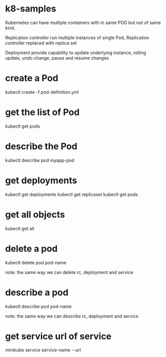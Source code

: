 # k8-samples

Kubernetes can have multiple containers with in same POD but not of same kind.

Replication controller run multiple instances of single Pod, Replication controller replaced with replica set

Deployment provide capability to update underlying instance, rolling update, undo change, pause and resume changes

# create a Pod
kubectl create -f pod-definition.yml

# get the list of Pod
kubectl get pods

# describe the Pod
kubectl describe pod myapp-pod

# get deployments
kubectl get deployments
kubectl get replicaset
kubectl get pods

# get all objects
kubectl get all

# delete a pod
kubectl delete pod pod-name

note: the same way we can delete rc, deployment and service

# describe a pod
kubectl describe pod pod-name

note: the same way we can describe rc, deployment and service

# get service url of service
minikube service service-name --url









